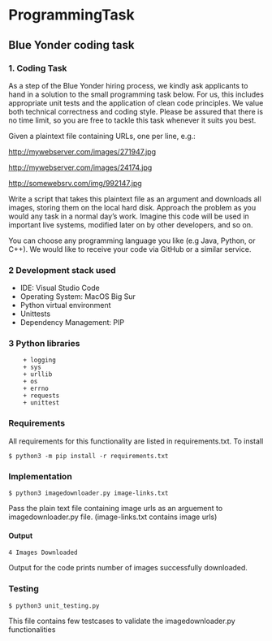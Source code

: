# ProgrammingTask
## Blue Yonder coding task

### 1. Coding Task

As a step of the Blue Yonder hiring process, we kindly ask applicants to hand in a solution to the small programming task below. For us, this includes appropriate unit tests and the application of clean code principles. We value both technical correctness and coding style. Please be assured that there is no time limit, so you are free to tackle this task whenever it suits you best.

 

Given a plaintext file containing URLs, one per line, e.g.:

http://mywebserver.com/images/271947.jpg

http://mywebserver.com/images/24174.jpg

http://somewebsrv.com/img/992147.jpg

Write a script that takes this plaintext file as an argument and downloads all images, storing them on the local hard disk. Approach the problem as you would any task in a normal day’s work. Imagine this code will be used in important live systems, modified later on by other developers, and so on. 

You can choose any programming language you like (e.g Java, Python, or C++). We would like to receive your code via GitHub or a similar service.

### 2 Development stack used


* IDE: Visual Studio Code
* Operating System: MacOS Big Sur
* Python virtual environment
* Unittests
* Dependency Management: PIP

### 3 Python libraries 
        + logging
        + sys
        + urllib 
        + os 
        + errno
        + requests
        + unittest
        
### Requirements

All requirements for this functionality are listed in requirements.txt. To install
```
$ python3 -m pip install -r requirements.txt
```

### Implementation
```
$ python3 imagedownloader.py image-links.txt
```
Pass the plain text file containing image urls as an arguement to imagedownloader.py file. (image-links.txt contains image urls)

#### Output
```
4 Images Downloaded
```
Output for the code prints number of images successfully downloaded.

### Testing
```
$ python3 unit_testing.py
```
This file contains few testcases to validate the imagedownloader.py functionalities


